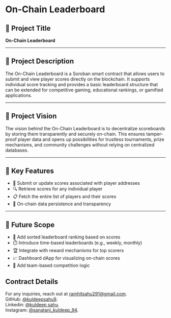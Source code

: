 # On-Chain Leaderboard

## 📌 Project Title
**On-Chain Leaderboard**

---

## 📄 Project Description
The On-Chain Leaderboard is a Soroban smart contract that allows users to submit and view player scores directly on the blockchain. It supports individual score tracking and provides a basic leaderboard structure that can be extended for competitive gaming, educational rankings, or gamified applications.

---

## 🎯 Project Vision
The vision behind the On-Chain Leaderboard is to decentralize scoreboards by storing them transparently and securely on-chain. This ensures tamper-proof player data and opens up possibilities for trustless tournaments, prize mechanisms, and community challenges without relying on centralized databases.

---

## 🚀 Key Features
- 🧍 Submit or update scores associated with player addresses
- 🔍 Retrieve scores for any individual player
- 📋 Fetch the entire list of players and their scores
- 💾 On-chain data persistence and transparency

---

## 🔮 Future Scope
- 🥇 Add sorted leaderboard ranking based on scores
- ⏱️ Introduce time-based leaderboards (e.g., weekly, monthly)
- 🏆 Integrate with reward mechanisms for top scorers
- 📈 Dashboard dApp for visualizing on-chain scores
- 👥 Add team-based competition logic

## Contract Details
For any inquiries, reach out at [ramhitsahu291@gmail.com](mailto:ramhitsahu291@gmail.com).<br>
GitHub: [@kuldeepsahu9](https://github.com/kuldeepsahu9).<br>
Linkedin: [@kuldeep sahu](https://www.linkedin.com/in/kuldeep-sahu-35a97b256?utm_source=share&utm_campaign=share_via&utm_content=profile&utm_medium=android_app).<br>
Instagram: [@sanatani_kuldeep_94](https://www.instagram.com/sanatani_kuldeep_94?igsh=NHFha3RvYWpzaDcx).<br>
